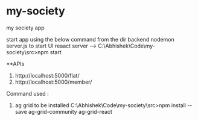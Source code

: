 # my-society
my society app


start app using the below command from the dir backend
nodemon server.js 
to start UI reaact server --> C:\Abhishek\Code\my-society\src>npm start

**APIs
1. http://localhost:5000/flat/
2. http://localhost:5000/member/

Command used :
1. ag grid to be installed
    C:\Abhishek\Code\my-society\src>npm install --save ag-grid-community ag-grid-react